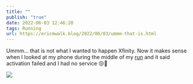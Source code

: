 ```yaml
---
title: ""
publish: "true"
date: 2022-06-03 12:46:20
tags: Running
url: https://ericmwalk.blog/2022/06/03/ummm-that-is.html
---
```


Ummm… that is not what I wanted to happen Xfinity. Now it makes sense when I looked at my phone during the middle of my [run](https://ericmwalk.blog/2022/06/03/just-beautiful-outside.html) and it said activation failed and I had no service 😒🤬


![](https://ericmwalk.blog/uploads/2022/737799d1f5.jpg)